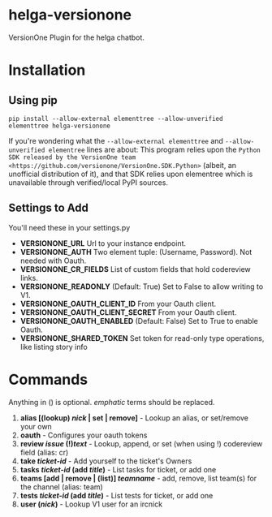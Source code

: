 helga-versionone
================

VersionOne Plugin for the helga chatbot.

Installation
============

Using pip
---------

`pip install --allow-external elementtree --allow-unverified elementtree helga-versionone`

If you're wondering what the ``--allow-external elementtree``
and ``--allow-unverified elementree`` lines are about:
This program relies upon the
`Python SDK released by the VersionOne team <https://github.com/versionone/VersionOne.SDK.Python>`
(albeit, an unofficial distribution of it), and that SDK relies upon elementree
which is unavailable through verified/local PyPI sources.


Settings to Add
---------------

You'll need these in your settings.py

 * __VERSIONONE_URL__ Url to your instance endpoint.
 * __VERSIONONE_AUTH__ Two element tuple: (Username, Password). Not needed with Oauth.
 * __VERSIONONE_CR_FIELDS__ List of custom fields that hold codereview links.
 * __VERSIONONE_READONLY__ (Default: True) Set to False to allow writing to V1.
 * __VERSIONONE_OAUTH_CLIENT_ID__  From your Oauth client.
 * __VERSIONONE_OAUTH_CLIENT_SECRET__ From your Oauth client.
 * __VERSIONONE_OAUTH_ENABLED__ (Default: False) Set to True to enable Oauth.
 * __VERSIONONE_SHARED_TOKEN__ Set token for read-only type operations, like listing story info

Commands
========

Anything in () is optional. *emphatic* terms should be replaced.

 1. __alias [(lookup) *nick* | set | remove]__ - Lookup an alias, or set/remove your own
 1. __oauth__ - Configures your oauth tokens
 1. __review *issue* (!)*text*__ - Lookup, append, or set (when using !) codereview field (alias: cr)
 1. __take *ticket-id*__ - Add yourself to the ticket\'s Owners
 1. __tasks *ticket-id* (add *title*)__ - List tasks for ticket, or add one
 1. __teams [add | remove | (list)] *teamname*__ - add, remove, list team(s) for the channel (alias: team)
 1. __tests *ticket-id* (add *title*)__ - List tests for ticket, or add one
 1. __user (*nick*)__ - Lookup V1 user for an ircnick
